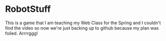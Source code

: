 # RobotStuff
This is a game that I am teaching my Web Class for the Spring and I couldn't find the video so now we're just backing up to github because my plan was foiled. Arrrrggg!
